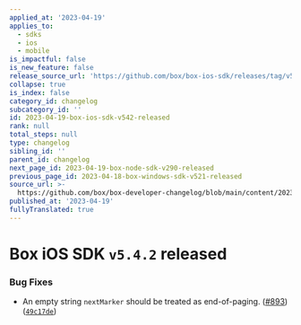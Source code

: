 ```yaml
---
applied_at: '2023-04-19'
applies_to:
  - sdks
  - ios
  - mobile
is_impactful: false
is_new_feature: false
release_source_url: 'https://github.com/box/box-ios-sdk/releases/tag/v5.4.2'
collapse: true
is_index: false
category_id: changelog
subcategory_id: ''
id: 2023-04-19-box-ios-sdk-v542-released
rank: null
total_steps: null
type: changelog
sibling_id: ''
parent_id: changelog
next_page_id: 2023-04-19-box-node-sdk-v290-released
previous_page_id: 2023-04-18-box-windows-sdk-v521-released
source_url: >-
  https://github.com/box/box-developer-changelog/blob/main/content/2023/04-19-box-ios-sdk-v542-released.md
published_at: '2023-04-19'
fullyTranslated: true
---
```

# Box iOS SDK `v5.4.2` released

### Bug Fixes

* An empty string `nextMarker` should be treated as end-of-paging. ([#893][1]) ([`49c17de`][2])

[1]: https://github.com/box/box-ios-sdk/issues/893

[2]: https://github.com/box/box-ios-sdk/commit/49c17de588fcffcd2d151ce9047ebc09965f80ce
